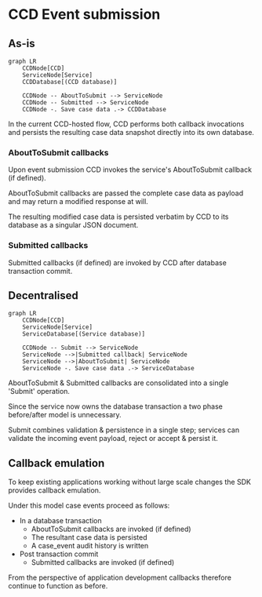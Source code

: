 
# CCD Event submission

## As-is

```mermaid
graph LR
    CCDNode[CCD]
    ServiceNode[Service]
    CCDDatabase[(CCD database)]

    CCDNode -- AboutToSubmit --> ServiceNode
    CCDNode -- Submitted --> ServiceNode
    CCDNode -. Save case data .-> CCDDatabase
```


In the current CCD-hosted flow, CCD performs both callback invocations and persists the resulting case data snapshot directly into its own database.

### AboutToSubmit callbacks

Upon event submission CCD invokes the service's AboutToSubmit callback (if defined).

AboutToSubmit callbacks are passed the complete case data as payload and may return a modified response at will.

The resulting modified case data is persisted verbatim by CCD to its database as a singular JSON document.

### Submitted callbacks

Submitted callbacks (if defined) are invoked by CCD after database transaction commit.

## Decentralised

```mermaid
graph LR
    CCDNode[CCD]
    ServiceNode[Service]
    ServiceDatabase[(Service database)]

    CCDNode -- Submit --> ServiceNode
    ServiceNode -->|Submitted callback| ServiceNode
    ServiceNode -->|AboutToSubmit| ServiceNode
    ServiceNode -. Save case data .-> ServiceDatabase
```

AboutToSubmit & Submitted callbacks are consolidated into a single 'Submit' operation.

Since the service now owns the database transaction a two phase before/after model is unnecessary.

Submit combines validation & persistence in a single step; services can validate the incoming event payload, reject or accept & persist it.


## Callback emulation

To keep existing applications working without large scale changes the SDK provides callback emulation.

Under this model case events proceed as follows:

* In a database transaction
  * AboutToSubmit callbacks are invoked (if defined)
  * The resultant case data is persisted
  * A case_event audit history is written
* Post transaction commit
  * Submitted callbacks are invoked (if defined)

From the perspective of application development callbacks therefore continue to function as before.
